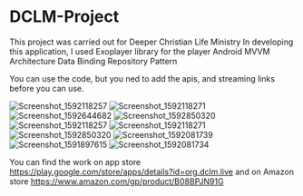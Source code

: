 # DCLM-Project
This project was carried out for Deeper Christian Life Ministry
In developing this application, I used 
Exoplayer library for the player
Android MVVM Architecture
Data Binding
Repository Pattern

You can use the code, but you ned to add the apis, and streaming links before you can use.

![Screenshot_1592118257](https://user-images.githubusercontent.com/50696559/85920357-e5d1d680-b86a-11ea-985d-108b2f658dab.png)
![Screenshot_1592118271](https://user-images.githubusercontent.com/50696559/85920358-e66a6d00-b86a-11ea-9a48-e9c6096ebf35.png)
![Screenshot_1592644682](https://user-images.githubusercontent.com/50696559/85920483-0d756e80-b86c-11ea-8928-9b771caf63e8.png)
![Screenshot_1592850320](https://user-images.githubusercontent.com/50696559/85920391-30535300-b86b-11ea-8be3-6f2369ea50b9.png)
![Screenshot_1592118257](https://user-images.githubusercontent.com/50696559/85920357-e5d1d680-b86a-11ea-985d-108b2f658dab.png)
![Screenshot_1592118271](https://user-images.githubusercontent.com/50696559/85920358-e66a6d00-b86a-11ea-9a48-e9c6096ebf35.png)
![Screenshot_1592850320](https://user-images.githubusercontent.com/50696559/85920391-30535300-b86b-11ea-8be3-6f2369ea50b9.png)
![Screenshot_1592081739](https://user-images.githubusercontent.com/50696559/85920427-a35cc980-b86b-11ea-8c5a-245dd12eb50f.png)
![Screenshot_1591897615](https://user-images.githubusercontent.com/50696559/85920428-a48df680-b86b-11ea-946d-530783913d47.png)
![Screenshot_1592081734](https://user-images.githubusercontent.com/50696559/85920429-a5268d00-b86b-11ea-962c-07938c8f1a85.png)


You can find the work on app store https://play.google.com/store/apps/details?id=org.dclm.live
and on Amazon store https://www.amazon.com/gp/product/B08BPJN91G
